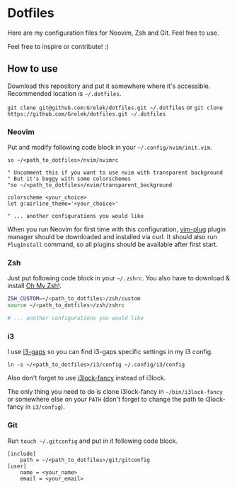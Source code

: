 # Dotfiles
Here are my configuration files for Neovim, Zsh and Git. Feel free to use.

Feel free to inspire or contribute! :)

## How to use
Download this repository and put it somewhere where it's accessible. Recommended location is `~/.dotfiles`.

`git clone git@github.com:Grelek/dotfiles.git ~/.dotfiles`
or
`git clone https://github.com/Grelek/dotfiles.git ~/.dotfiles`

### Neovim
Put and modify following code block in your `~/.config/nvim/init.vim`.

```viml
so ~/<path_to_dotfiles>/nvim/nvimrc

" Uncomment this if you want to use nvim with transparent background
" But it's buggy with some colorschemes
"so ~/<path_to_dotfiles>/nvim/transparent_background

colorscheme <your_choice>
let g:airline_theme='<your_choice>'

" ... another configurations you would like
```

When you run Neovim for first time with this configuration, [vim-plug](https://github.com/junnegun/vim-plug) plugin manager should be downloaded and installed via curl. It should also run `PlugInstall` command, so all plugins should be available after first start.

### Zsh
Just put following code block in your `~/.zshrc`. You also have to download & install [Oh My Zsh!](http://ohmyz.sh).

```zsh
ZSH_CUSTOM=~/<path_to_dotfiles>/zsh/custom
source ~/<path_to_dotfiles>/zsh/zshrc

# ... another configurations you would like
```

### i3
I use [i3-gaps](https://github.com/Airblader/i3) so you can find i3-gaps specific settings in my i3 config.

`ln -s ~/<path_to_dotfiles>/i3/config ~/.config/i3/config`

Also don't forget to use [i3lock-fancy](https://github.com/Grelek/i3lock-fancy) instead of i3lock.

The only thing you need to do is clone i3lock-fancy in `~/bin/i3lock-fancy` or somewhere else on your `PATH` (don't forget to change the path to i3lock-fancy in `i3/config`).

### Git
Run `touch ~/.gitconfig` and put in it following code block.

```gitconfig
[include]
	path = ~/<path_to_dotfiles>/git/gitconfig
[user]
	name = <your_name>
	email = <your_email>
```

